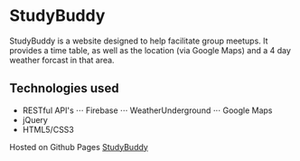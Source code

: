 # StudyBuddy

StudyBuddy is a website designed to help facilitate group meetups. It provides a time table, as well as the location (via Google Maps) and a 4 day weather forcast in that area.

## Technologies used
- RESTful API's
⋅⋅⋅ Firebase
⋅⋅⋅ WeatherUnderground
⋅⋅⋅ Google Maps
- jQuery
- HTML5/CSS3

Hosted on Github Pages [StudyBuddy](https://tannerwwhite.github.io/study_buddy/)
